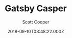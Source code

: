 ---
title: Gatsby Casper
github: https://github.com/scttcper/gatsby-casper
demo: https://gatsby-casper.netlify.app/
author: Scott Cooper
ssg:
  - Gatsby
cms:
  - Ghost
date: 2018-09-10T03:48:22.000Z
description: A Casper 2 blog starter for Gatsby
draft: true
publish_date: '2018-09-10T03:48:22Z'
update_date: '2022-07-13T19:17:02Z'
github_star: 454
github_fork: 181
---